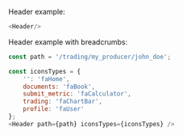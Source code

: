 Header example:

```js
<Header/>
```

Header example with breadcrumbs:

```js
const path = '/trading/my_producer/john_doe';

const iconsTypes = {
    '': 'faHome',
    documents: 'faBook',
    submit_metric: 'faCalculator',
    trading: 'faChartBar',
    profile: 'faUser'
};
<Header path={path} iconsTypes={iconsTypes} />
```

